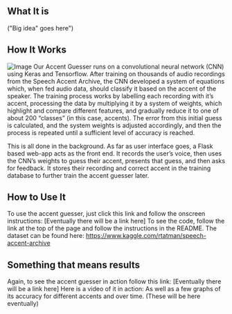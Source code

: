 ## What It is

("Big idea" goes here")

## How It Works

![Image](https://github.com/JonahSpicher/AccentGuesser/blob/master/docs/images/flowChart.png)
Our Accent Guesser runs on a convolutional neural network (CNN) using Keras and Tensorflow. After training on thousands of audio recordings from the Speech Accent Archive, the CNN developed a system of equations which, when fed audio data, should classify it based on the accent of the speaker. The training process works by labelling each recording with it’s accent, processing the data by multiplying it by a system of weights, which highlight and compare different features, and gradually reduce it to one of about 200 “classes” (in this case, accents). The error from this initial guess is calculated, and the system weights is adjusted accordingly, and then the process is repeated until a sufficient level of accuracy is reached.

This is all done in the background. As far as user interface goes, a Flask based web-app acts as the front end. It records the user’s voice, then uses the CNN’s weights to guess their accent, presents that guess, and then asks for feedback. It stores their recording and correct accent in the training database to further train the accent guesser later.


## How to Use It

To use the accent guesser, just click this link and follow the onscreen instructions: [Eventually there will be a link here]
To see the code, follow the link at the top of the page and follow the instructions in the README. The dataset can be found here: https://www.kaggle.com/rtatman/speech-accent-archive


## Something that means results

Again, to see the accent guesser in action follow this link:  [Eventually there will be a link here]
Here is a video of it in action:
As well as a few graphs of its accuracy for different accents and over time.
(These will be here eventually)

